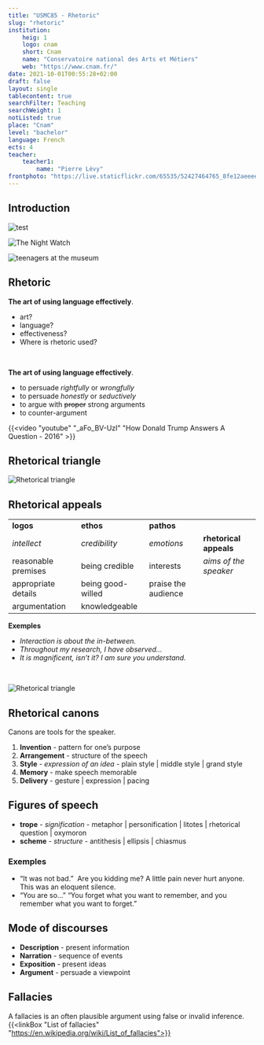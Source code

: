 ```yaml
---
title: "USMC85 · Rhetoric"
slug: "rhetoric"
institution:
    heig: 1
    logo: cnam
    short: Cnam
    name: "Conservatoire national des Arts et Métiers"
    web: "https://www.cnam.fr/"
date: 2021-10-01T00:55:28+02:00
draft: false
layout: single
tablecontent: true
searchFilter: Teaching
searchWeight: 1
notListed: true
place: "Cnam"
level: "bachelor"
language: French
ects: 4
teacher:
    teacher1:
        name: "Pierre Lévy"
frontphoto: "https://live.staticflickr.com/65535/52427464765_8fe12aeeee_h.jpg"
---
```

## Introduction
![test](https://preview.redd.it/qoigtaavsvc31.jpg?width=640&crop=smart&auto=webp&s=d853374a10705577314880525437ef6f5d09a2e2)

![The Night Watch](https://ichef.bbci.co.uk/images/ic/1920xn/p070wbmx.jpg.webp)

![teenagers at the museum](https://cdn.prod.www.spiegel.de/images/b65f336e-0002-0004-0000-0000d6642569_w823_r1_fpx44.96_fpy46.13.jpg)

## Rhetoric
**The art of using language effectively**.
- art?
- language?
- effectiveness?
- Where is rhetoric used?

&nbsp;

**The art of using language effectively**.
- to persuade *rightfully* or *wrongfully*
- to persuade *honestly* or *seductively*
- to argue with ~~proper~~ strong arguments
- to counter-argument

{{<video "youtube" "_aFo_BV-UzI" "How Donald Trump Answers A Question - 2016" >}}

## Rhetorical triangle
![Rhetorical triangle](https://live.staticflickr.com/65535/54810628492_72e15d891e_o.jpg)

## Rhetorical appeals

|                     |                   |                     |                        |
| ------------------- | ----------------- | ------------------- | ---------------------- |
| **logos**           | **ethos**         | **pathos**          |                        |
| *intellect*         | *credibility*     | *emotions*          | **rhetorical appeals** |
| reasonable premises | being credible    | interests           | *aims of the speaker*  |
| appropriate details | being good-willed | praise the audience |                        |
| argumentation       | knowledgeable     |                     |                        |

**Exemples**
- *Interaction is about the in-between.*
- *Throughout my research, I have observed…*
- *It is magnificent, isn’t it? I am sure you understand.*

&nbsp;

![Rhetorical triangle](https://live.staticflickr.com/65535/54811818235_a02d8f8c35_o.jpg)
## Rhetorical canons
Canons are tools for the speaker. 
1. **Invention** - pattern for one’s purpose
2. **Arrangement** - structure of the speech
3. **Style** - *expression of an idea* - plain style | middle style | grand style
4. **Memory** - make speech memorable
5. **Delivery** - gesture | expression | pacing

## Figures of speech
- **trope** - *signification* - metaphor | personification | litotes | rhetorical question | oxymoron
- **scheme** - *structure* - antithesis | ellipsis | chiasmus

### Exemples
- “It was not bad.”  
  Are you kidding me?
  A little pain never hurt anyone.  
  This was an eloquent silence.
- “You are so…”
  “You forget what you want to remember, and you remember what you want to forget.”
## Mode of discourses
- **Description** - present information
- **Narration** - sequence of events
- **Exposition** - present ideas
- **Argument** - persuade a viewpoint
## Fallacies
A fallacies is an often plausible argument using false or invalid inference.
{{<linkBox "List of fallacies" "https://en.wikipedia.org/wiki/List_of_fallacies">}}

